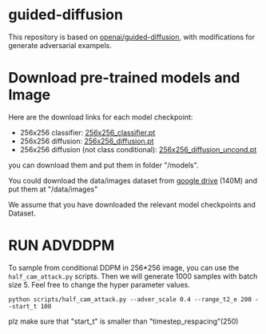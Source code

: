 # guided-diffusion

This repository is based on [openai/guided-diffusion](https://github.com/openai/guided-diffusion), with modifications for generate adversarial exampels.

# Download pre-trained models and Image

Here are the download links for each model checkpoint:

 * 256x256 classifier: [256x256_classifier.pt](https://openaipublic.blob.core.windows.net/diffusion/jul-2021/256x256_classifier.pt)
 * 256x256 diffusion: [256x256_diffusion.pt](https://openaipublic.blob.core.windows.net/diffusion/jul-2021/256x256_diffusion.pt)
 * 256x256 diffusion (not class conditional): [256x256_diffusion_uncond.pt](https://openaipublic.blob.core.windows.net/diffusion/jul-2021/256x256_diffusion_uncond.pt)

you can download them and put them in folder "/models".

You could download the data/images dataset from [google drive](https://drive.google.com/file/d/1M7Xc7guRKk_YuLoDf-xVv45HX3nh4r_-/view?usp=sharing) (140M) 
and put them at "/data/images"

We assume that you have downloaded the relevant model checkpoints and Dataset.
# RUN ADVDDPM
To sample from conditional DDPM in 256*256 image, you can use the `half_cam_attack.py` scripts.
Then we will generate 1000 samples with batch size 5. Feel free to change the hyper parameter values.
```
python scripts/half_cam_attack.py --adver_scale 0.4 --range_t2_e 200 --start_t 100
```
plz make sure that "start_t" is smaller than "timestep_respacing"(250)
